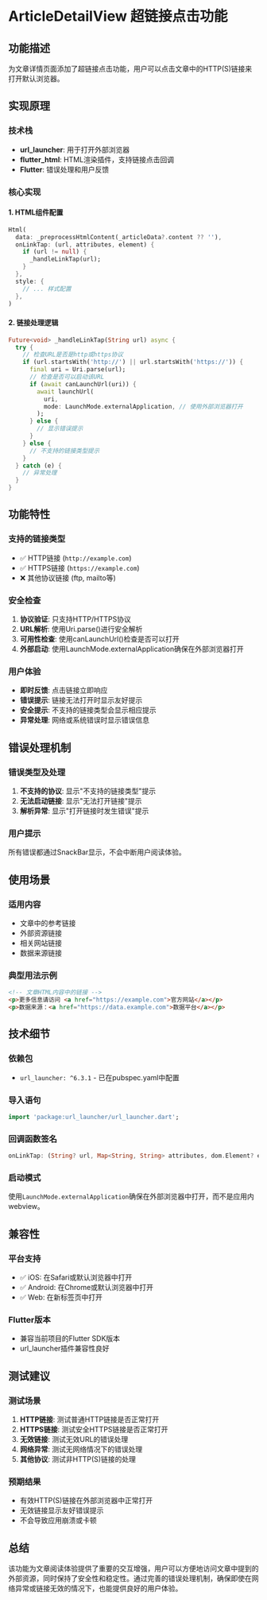 # ArticleDetailView 超链接点击功能

## 功能描述
为文章详情页面添加了超链接点击功能，用户可以点击文章中的HTTP(S)链接来打开默认浏览器。

## 实现原理

### 技术栈
- **url_launcher**: 用于打开外部浏览器
- **flutter_html**: HTML渲染插件，支持链接点击回调
- **Flutter**: 错误处理和用户反馈

### 核心实现

#### 1. HTML组件配置
```dart
Html(
  data: _preprocessHtmlContent(_articleData?.content ?? ''),
  onLinkTap: (url, attributes, element) {
    if (url != null) {
      _handleLinkTap(url);
    }
  },
  style: {
    // ... 样式配置
  },
)
```

#### 2. 链接处理逻辑
```dart
Future<void> _handleLinkTap(String url) async {
  try {
    // 检查URL是否是http或https协议
    if (url.startsWith('http://') || url.startsWith('https://')) {
      final uri = Uri.parse(url);
      // 检查是否可以启动该URL
      if (await canLaunchUrl(uri)) {
        await launchUrl(
          uri,
          mode: LaunchMode.externalApplication, // 使用外部浏览器打开
        );
      } else {
        // 显示错误提示
      }
    } else {
      // 不支持的链接类型提示
    }
  } catch (e) {
    // 异常处理
  }
}
```

## 功能特性

### 支持的链接类型
- ✅ HTTP链接 (`http://example.com`)
- ✅ HTTPS链接 (`https://example.com`)
- ❌ 其他协议链接 (ftp, mailto等)

### 安全检查
1. **协议验证**: 只支持HTTP/HTTPS协议
2. **URL解析**: 使用Uri.parse()进行安全解析
3. **可用性检查**: 使用canLaunchUrl()检查是否可以打开
4. **外部启动**: 使用LaunchMode.externalApplication确保在外部浏览器打开

### 用户体验
- **即时反馈**: 点击链接立即响应
- **错误提示**: 链接无法打开时显示友好提示
- **安全提示**: 不支持的链接类型会显示相应提示
- **异常处理**: 网络或系统错误时显示错误信息

## 错误处理机制

### 错误类型及处理
1. **不支持的协议**: 显示"不支持的链接类型"提示
2. **无法启动链接**: 显示"无法打开链接"提示
3. **解析异常**: 显示"打开链接时发生错误"提示

### 用户提示
所有错误都通过SnackBar显示，不会中断用户阅读体验。

## 使用场景

### 适用内容
- 文章中的参考链接
- 外部资源链接
- 相关网站链接
- 数据来源链接

### 典型用法示例
```html
<!-- 文章HTML内容中的链接 -->
<p>更多信息请访问 <a href="https://example.com">官方网站</a></p>
<p>数据来源：<a href="https://data.example.com">数据平台</a></p>
```

## 技术细节

### 依赖包
- `url_launcher: ^6.3.1` - 已在pubspec.yaml中配置

### 导入语句
```dart
import 'package:url_launcher/url_launcher.dart';
```

### 回调函数签名
```dart
onLinkTap: (String? url, Map<String, String> attributes, dom.Element? element)
```

### 启动模式
使用`LaunchMode.externalApplication`确保在外部浏览器中打开，而不是应用内webview。

## 兼容性

### 平台支持
- ✅ iOS: 在Safari或默认浏览器中打开
- ✅ Android: 在Chrome或默认浏览器中打开
- ✅ Web: 在新标签页中打开

### Flutter版本
- 兼容当前项目的Flutter SDK版本
- url_launcher插件兼容性良好

## 测试建议

### 测试场景
1. **HTTP链接**: 测试普通HTTP链接是否正常打开
2. **HTTPS链接**: 测试安全HTTPS链接是否正常打开
3. **无效链接**: 测试无效URL的错误处理
4. **网络异常**: 测试无网络情况下的错误处理
5. **其他协议**: 测试非HTTP(S)链接的处理

### 预期结果
- 有效HTTP(S)链接在外部浏览器中正常打开
- 无效链接显示友好错误提示
- 不会导致应用崩溃或卡顿

## 总结

该功能为文章阅读体验提供了重要的交互增强，用户可以方便地访问文章中提到的外部资源，同时保持了安全性和稳定性。通过完善的错误处理机制，确保即使在网络异常或链接无效的情况下，也能提供良好的用户体验。 